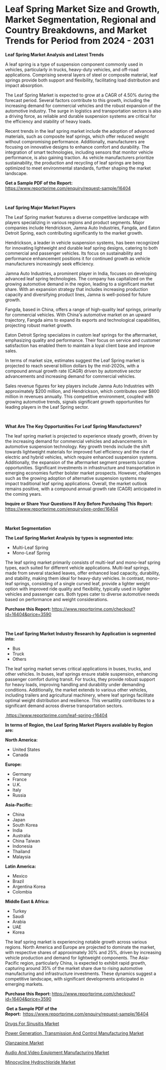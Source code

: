 <p><h1>Leaf Spring Market Size and Growth, Market Segmentation, Regional and Country Breakdowns, and Market Trends for Period from 2024 -  2031</h1></p><p><strong>Leaf Spring Market Analysis and Latest Trends</strong></p>
<p><p>A leaf spring is a type of suspension component commonly used in vehicles, particularly in trucks, heavy-duty vehicles, and off-road applications. Comprising several layers of steel or composite material, leaf springs provide both support and flexibility, facilitating load distribution and impact absorption.</p><p>The Leaf Spring Market is expected to grow at a CAGR of 4.50% during the forecast period. Several factors contribute to this growth, including the increasing demand for commercial vehicles and the robust expansion of the automotive industry. The surge in logistics and transportation sectors is also a driving force, as reliable and durable suspension systems are critical for the efficiency and stability of heavy loads.</p><p>Recent trends in the leaf spring market include the adoption of advanced materials, such as composite leaf springs, which offer reduced weight without compromising performance. Additionally, manufacturers are focusing on innovative designs to enhance comfort and durability. The integration of smart technologies, including sensors that monitor vehicle performance, is also gaining traction. As vehicle manufacturers prioritize sustainability, the production and recycling of leaf springs are being optimized to meet environmental standards, further shaping the market landscape.</p></p>
<p><strong>Get a Sample PDF of the Report:&nbsp;</strong> <a href="https://www.reportprime.com/enquiry/request-sample/16404?utm_campaign=1159&utm_medium=2&utm_source=Github&utm_content=ia&utm_term=23112024&utm_id=leaf-spring">https://www.reportprime.com/enquiry/request-sample/16404</a></p>
<p>&nbsp;</p>
<p><strong>Leaf Spring Major Market Players</strong></p>
<p><p>The Leaf Spring market features a diverse competitive landscape with players specializing in various regions and product segments. Major companies include Hendrickson, Jamna Auto Industries, Fangda, and Eaton Detroit Spring, each contributing significantly to the market growth. </p><p>Hendrickson, a leader in vehicle suspension systems, has been recognized for innovating lightweight and durable leaf spring designs, catering to both commercial and passenger vehicles. Its focus on sustainability and performance enhancement positions it for continued growth as vehicle manufacturers increasingly seek efficiency.</p><p>Jamna Auto Industries, a prominent player in India, focuses on developing advanced leaf spring technologies. The company has capitalized on the growing automotive demand in the region, leading to a significant market share. With an expansion strategy that includes increasing production capacity and diversifying product lines, Jamna is well-poised for future growth.</p><p>Fangda, based in China, offers a range of high-quality leaf springs, primarily for commercial vehicles. With China's automotive market on an upward trajectory, Fangda aims to expand its exports and technological capabilities, projecting robust market growth.</p><p>Eaton Detroit Spring specializes in custom leaf springs for the aftermarket, emphasizing quality and performance. Their focus on service and customer satisfaction has enabled them to maintain a loyal client base and improve sales.</p><p>In terms of market size, estimates suggest the Leaf Spring market is projected to reach several billion dollars by the mid-2020s, with a compound annual growth rate (CAGR) driven by automotive sector advancements and increasing demand for commercial vehicles. </p><p>Sales revenue figures for key players include Jamna Auto Industries with approximately $200 million, and Hendrickson, which contributes over $800 million in revenues annually. This competitive environment, coupled with growing automotive trends, signals significant growth opportunities for leading players in the Leaf Spring sector.</p></p>
<p>&nbsp;</p>
<p><strong>What Are The Key Opportunities For Leaf Spring Manufacturers?</strong></p>
<p><p>The leaf spring market is projected to experience steady growth, driven by the increasing demand for commercial vehicles and advancements in automotive suspension technology. Key growth trends include the shift towards lightweight materials for improved fuel efficiency and the rise of electric and hybrid vehicles, which require enhanced suspension systems. Additionally, the expansion of the aftermarket segment presents lucrative opportunities. Significant investments in infrastructure and transportation in emerging economies further bolster market prospects. However, challenges such as the growing adoption of alternative suspension systems may impact traditional leaf spring applications. Overall, the market outlook remains positive, with a compound annual growth rate (CAGR) anticipated in the coming years.</p></p>
<p><strong>Inquire or Share Your Questions If Any Before Purchasing This Report:</strong> <a href="https://www.reportprime.com/enquiry/pre-order/16404?utm_campaign=1159&utm_medium=2&utm_source=Github&utm_content=ia&utm_term=23112024&utm_id=leaf-spring">https://www.reportprime.com/enquiry/pre-order/16404</a></p>
<p>&nbsp;</p>
<p><strong>Market Segmentation</strong></p>
<p><strong>The Leaf Spring Market Analysis by types is segmented into:</strong></p>
<p><ul><li>Multi-Leaf Spring</li><li>Mono-Leaf Spring</li></ul></p>
<p><p>The leaf spring market primarily consists of multi-leaf and mono-leaf spring types, each suited for different vehicle applications. Multi-leaf springs, made from several stacked leaves, offer enhanced load capacity, durability, and stability, making them ideal for heavy-duty vehicles. In contrast, mono-leaf springs, consisting of a single curved leaf, provide a lighter weight option with improved ride quality and flexibility, typically used in lighter vehicles and passenger cars. Both types cater to diverse automotive needs based on performance and weight considerations.</p></p>
<p><strong>Purchase this Report:&nbsp;</strong><a href="https://www.reportprime.com/checkout?id=16404&price=3590&utm_campaign=1159&utm_medium=2&utm_source=Github&utm_content=ia&utm_term=23112024&utm_id=leaf-spring">https://www.reportprime.com/checkout?id=16404&price=3590</a></p>
<p>&nbsp;</p>
<p><strong>The Leaf Spring Market Industry Research by Application is segmented into:</strong></p>
<p><ul><li>Bus</li><li>Truck</li><li>Others</li></ul></p>
<p><p>The leaf spring market serves critical applications in buses, trucks, and other vehicles. In buses, leaf springs ensure stable suspension, enhancing passenger comfort during transit. For trucks, they provide robust support for heavy loads, improving handling and durability under demanding conditions. Additionally, the market extends to various other vehicles, including trailers and agricultural machinery, where leaf springs facilitate optimal weight distribution and resilience. This versatility contributes to a significant demand across diverse transportation sectors.</p></p>
<p><a href="https://www.reportprime.com/leaf-spring-r16404?utm_campaign=1159&utm_medium=2&utm_source=Github&utm_content=ia&utm_term=23112024&utm_id=leaf-spring">&nbsp;https://www.reportprime.com/leaf-spring-r16404</a></p>
<p><strong>In terms of Region, the Leaf Spring Market Players available by Region are:</strong></p>
<p>
    <p> <strong> North America: </strong>
        <ul>
            <li>United States</li>
            <li>Canada</li>
        </ul>
        </p> 
    <p> <strong> Europe: </strong>
        <ul>
            <li>Germany</li>
            <li>France</li>
            <li>U.K.</li>
            <li>Italy</li>
            <li>Russia</li>
        </ul>
        </p> 
    <p> <strong> Asia-Pacific: </strong>
        <ul>
            <li>China</li>
            <li>Japan</li>
            <li>South Korea</li>
            <li>India</li>
            <li>Australia</li>
            <li>China Taiwan</li>
            <li>Indonesia</li>
            <li>Thailand</li>
            <li>Malaysia</li>
        </ul>
        </p> 
    <p> <strong> Latin America: </strong>
        <ul>
            <li>Mexico</li>
            <li>Brazil</li>
            <li>Argentina Korea</li>
            <li>Colombia</li>
        </ul>
        </p> 
    <p> <strong> Middle East & Africa: </strong>
        <ul>
            <li>Turkey</li>
            <li>Saudi</li>
            <li>Arabia</li>
            <li>UAE</li>
            <li>Korea</li>
        </ul>
    </p>
    </p>
<p><p>The leaf spring market is experiencing notable growth across various regions. North America and Europe are projected to dominate the market, with respective shares of approximately 30% and 25%, driven by increasing vehicle production and demand for lightweight components. The Asia-Pacific region, particularly China, is expected to exhibit rapid growth, capturing around 35% of the market share due to rising automotive manufacturing and infrastructure investments. These dynamics suggest a competitive landscape, with significant developments anticipated in emerging markets.</p></p>
<p><strong>Purchase this Report: </strong><a href="https://www.reportprime.com/checkout?id=16404&price=3590&utm_campaign=1159&utm_medium=2&utm_source=Github&utm_content=ia&utm_term=23112024&utm_id=leaf-spring">https://www.reportprime.com/checkout?id=16404&price=3590</a></p>
<p>&nbsp;<strong>Get a Sample PDF of the Report:&nbsp;&nbsp;</strong><a href="https://www.reportprime.com/enquiry/request-sample/16404?utm_campaign=1159&utm_medium=2&utm_source=Github&utm_content=ia&utm_term=23112024&utm_id=leaf-spring">https://www.reportprime.com/enquiry/request-sample/16404</a></p>
<p><strong></strong></p>
<p><p><a href="https://www.linkedin.com/pulse/drugs-sinusitis-market-analysis-2024-2031-trends-share-xu1se?utm_campaign=1159&utm_medium=2&utm_source=Github&utm_content=ia&utm_term=23112024&utm_id=leaf-spring">Drugs For Sinusitis Market</a></p><p><a href="https://issuu.com/reportprime-2/docs/power-generation-transmission-and-c_8fbb4d73d85926?utm_campaign=1159&utm_medium=2&utm_source=Github&utm_content=ia&utm_term=23112024&utm_id=leaf-spring">Power Generation, Transmission And Control Manufacturing Market</a></p><p><a href="https://www.linkedin.com/pulse/olanzapine-market-size-expanding-cagr-78-period-2024-luace?utm_campaign=1159&utm_medium=2&utm_source=Github&utm_content=ia&utm_term=23112024&utm_id=leaf-spring">Olanzapine Market</a></p><p><a href="https://issuu.com/reportprime-2/docs/audio-and-video-equipment-manufactu_6d7c51eba080ad?utm_campaign=1159&utm_medium=2&utm_source=Github&utm_content=ia&utm_term=23112024&utm_id=leaf-spring">Audio And Video Equipment Manufacturing Market</a></p><p><a href="https://www.linkedin.com/pulse/projected-growth-minocycline-hydrochloride-market-from-2031-u8qge?utm_campaign=1159&utm_medium=2&utm_source=Github&utm_content=ia&utm_term=23112024&utm_id=leaf-spring">Minocycline Hydrochloride Market</a></p></p>